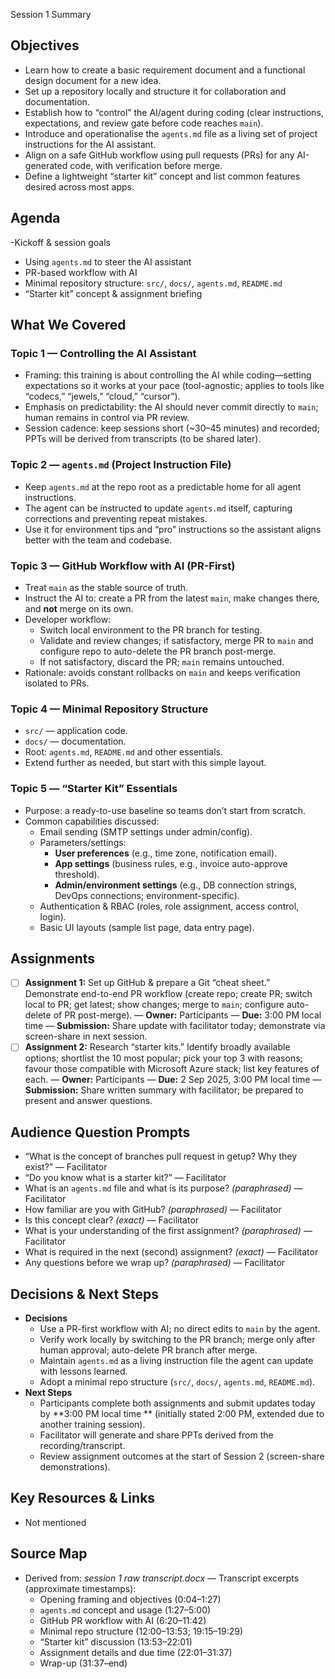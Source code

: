 Session 1 Summary

## Objectives
- Learn how to create a basic requirement document and a functional design document for a new idea.
- Set up a repository locally and structure it for collaboration and documentation.
- Establish how to “control” the AI/agent during coding (clear instructions, expectations, and review gate before code reaches `main`).
- Introduce and operationalise the `agents.md` file as a living set of project instructions for the AI assistant.
- Align on a safe GitHub workflow using pull requests (PRs) for any AI-generated code, with verification before merge.
- Define a lightweight “starter kit” concept and list common features desired across most apps.

## Agenda
-Kickoff & session goals 
- Using `agents.md` to steer the AI assistant 
- PR-based workflow with AI 
- Minimal repository structure: `src/`, `docs/`, `agents.md`, `README.md` 
- “Starter kit” concept & assignment briefing 

## What We Covered
### Topic 1 — Controlling the AI Assistant
- Framing: this training is about controlling the AI while coding—setting expectations so it works at your pace (tool-agnostic; applies to tools like “codecs,” “jewels,” “cloud,” “cursor”).
- Emphasis on predictability: the AI should never commit directly to `main`; human remains in control via PR review.
- Session cadence: keep sessions short (~30–45 minutes) and recorded; PPTs will be derived from transcripts (to be shared later).

### Topic 2 — `agents.md` (Project Instruction File)
- Keep `agents.md` at the repo root as a predictable home for all agent instructions.
- The agent can be instructed to update `agents.md` itself, capturing corrections and preventing repeat mistakes.
- Use it for environment tips and “pro” instructions so the assistant aligns better with the team and codebase.

### Topic 3 — GitHub Workflow with AI (PR-First)
- Treat `main` as the stable source of truth.
- Instruct the AI to: create a PR from the latest `main`, make changes there, and **not** merge on its own.
- Developer workflow:
  - Switch local environment to the PR branch for testing.
  - Validate and review changes; if satisfactory, merge PR to `main` and configure repo to auto-delete the PR branch post-merge.
  - If not satisfactory, discard the PR; `main` remains untouched.
- Rationale: avoids constant rollbacks on `main` and keeps verification isolated to PRs.

### Topic 4 — Minimal Repository Structure
- `src/` — application code.
- `docs/` — documentation.
- Root: `agents.md`, `README.md` and other essentials.
- Extend further as needed, but start with this simple layout.

### Topic 5 — “Starter Kit” Essentials
- Purpose: a ready-to-use baseline so teams don’t start from scratch.
- Common capabilities discussed:
  - Email sending (SMTP settings under admin/config).
  - Parameters/settings:
    - **User preferences** (e.g., time zone, notification email).
    - **App settings** (business rules, e.g., invoice auto-approve threshold).
    - **Admin/environment settings** (e.g., DB connection strings, DevOps connections; environment-specific).
  - Authentication & RBAC (roles, role assignment, access control, login).
  - Basic UI layouts (sample list page, data entry page).

## Assignments
- [ ] **Assignment 1:** Set up GitHub & prepare a Git “cheat sheet.” Demonstrate end-to-end PR workflow (create repo; create PR; switch local to PR; get latest; show changes; merge to `main`; configure auto-delete of PR post-merge). — **Owner:** Participants — **Due:**  3:00 PM local time — **Submission:** Share update with facilitator today; demonstrate via screen-share in next session.
- [ ] **Assignment 2:** Research “starter kits.” Identify broadly available options; shortlist the 10 most popular; pick your top 3 with reasons; favour those compatible with Microsoft Azure stack; list key features of each. — **Owner:** Participants — **Due:** 2 Sep 2025, 3:00 PM local time — **Submission:** Share written summary with facilitator; be prepared to present and answer questions.

## Audience Question Prompts
- “What is the concept of branches pull request in getup? Why they exist?” — Facilitator
- “Do you know what is a starter kit?” — Facilitator
- What is an `agents.md` file and what is its purpose? *(paraphrased)* — Facilitator
- How familiar are you with GitHub? *(paraphrased)* — Facilitator
- Is this concept clear? *(exact)* — Facilitator
- What is your understanding of the first assignment? *(paraphrased)* — Facilitator
- What is required in the next (second) assignment? *(exact)* — Facilitator
- Any questions before we wrap up? *(paraphrased)* — Facilitator

## Decisions & Next Steps
- **Decisions**
  - Use a PR-first workflow with AI; no direct edits to `main` by the agent.
  - Verify work locally by switching to the PR branch; merge only after human approval; auto-delete PR branch after merge.
  - Maintain `agents.md` as a living instruction file the agent can update with lessons learned.
  - Adopt a minimal repo structure (`src/`, `docs/`, `agents.md`, `README.md`).
- **Next Steps**
  - Participants complete both assignments and submit updates today by **3:00 PM local time ** (initially stated 2:00 PM, extended due to another training session).
  - Facilitator will generate and share PPTs derived from the recording/transcript.
  - Review assignment outcomes at the start of Session 2 (screen-share demonstrations).

## Key Resources & Links
- Not mentioned

## Source Map
- Derived from: *session 1 raw transcript.docx* — Transcript excerpts (approximate timestamps):
  - Opening framing and objectives (0:04–1:27)
  - `agents.md` concept and usage (1:27–5:00)
  - GitHub PR workflow with AI (6:20–11:42)
  - Minimal repo structure (12:00–13:53; 19:15–19:29)
  - “Starter kit” discussion (13:53–22:01)
  - Assignment details and due time (22:01–31:37)
  - Wrap-up (31:37–end)
